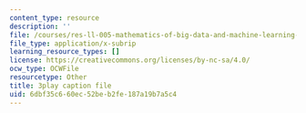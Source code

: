 ```yaml
---
content_type: resource
description: ''
file: /courses/res-ll-005-mathematics-of-big-data-and-machine-learning-january-iap-2020/6dbf35c660ec52beb2fe187a19b7a5c4_moJ7TQb5Fuk.vtt
file_type: application/x-subrip
learning_resource_types: []
license: https://creativecommons.org/licenses/by-nc-sa/4.0/
ocw_type: OCWFile
resourcetype: Other
title: 3play caption file
uid: 6dbf35c6-60ec-52be-b2fe-187a19b7a5c4
---
```

